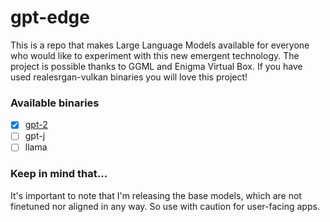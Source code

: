 # gpt-edge
This is a repo that makes Large Language Models available for everyone who would like to experiment with this new emergent technology. The project is possible thanks to GGML and Enigma Virtual Box. If you have used realesrgan-vulkan binaries you will love this project!

### Available binaries

- [x] [gpt-2](https://github.com/appvoid/gpt-edge/releases/download/gpt-2/gpt-2.exe)
- [ ] gpt-j
- [ ] llama

### Keep in mind that...
It's important to note that I'm releasing the base models, which are not finetuned nor aligned in any way. So use with caution for user-facing apps.

